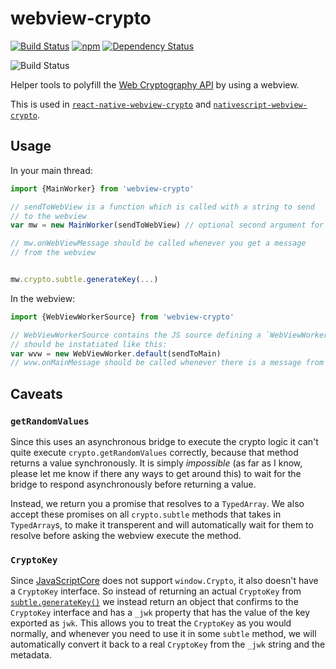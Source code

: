 # webview-crypto

[![Build Status](https://travis-ci.org/saulshanabrook/webview-crypto.svg?branch=master)](https://travis-ci.org/saulshanabrook/webview-crypto)
[![npm](https://img.shields.io/npm/v/webview-crypto.svg?maxAge=2592000?style=flat-square)](https://www.npmjs.com/package/webview-crypto)
[![Dependency Status](https://dependencyci.com/github/saulshanabrook/webview-crypto/badge)](https://dependencyci.com/github/saulshanabrook/webview-crypto)

![Build Status](https://saucelabs.com/browser-matrix/sshanabrook.svg)

Helper tools to polyfill the [Web Cryptography API](https://developer.mozilla.org/en-US/docs/Web/API/Web_Crypto_API)
by using a webview.

This is used in
[`react-native-webview-crypto`](https://github.com/saulshanabrook/react-native-webview-crypto)
and
[`nativescript-webview-crypto`](https://github.com/saulshanabrook/nativescript-webview-crypto).

## Usage

In your main thread:

```javascript
import {MainWorker} from 'webview-crypto'

// sendToWebView is a function which is called with a string to send
// to the webview
var mw = new MainWorker(sendToWebView) // optional second argument for debug on or off

// mw.onWebViewMessage should be called whenever you get a message
// from the webview


mw.crypto.subtle.generateKey(...)
```


In the webview:

```javascript
import {WebViewWorkerSource} from 'webview-crypto'

// WebViewWorkerSource contains the JS source defining a `WebViewWorker.default`
// should be instatiated like this:
var wvw = new WebViewWorker.default(sendToMain)
// wvw.onMainMessage should be called whenever there is a message from the main.
```



## Caveats

### `getRandomValues`

Since this uses an asynchronous bridge to execute the crypto logic it
can't quite execute `crypto.getRandomValues` correctly, because that method
returns a value synchronously. It is simply *impossible* (as far as I know,
please let me know if there any ways to get around this) to wait for the
bridge to respond asynchronously before returning a value.

Instead, we return you a promise that resolves to a `TypedArray`.
We also accept these promises on all `crypto.subtle` methods that takes in
`TypedArray`s, to make it transperent and will automatically wait for
them to resolve before asking the webview execute the method.

### `CryptoKey`
Since [JavaScriptCore](https://facebook.github.io/react-native/docs/javascript-environment.html#javascript-runtime)
does not support `window.Crypto`, it also doesn't have a `CryptoKey` interface.
So instead of returning an actual `CryptoKey` from
[`subtle.generateKey()`](https://developer.mozilla.org/en-US/docs/Web/API/SubtleCrypto/generateKey)
we instead return an object that confirms to the `CryptoKey` interface and has
a `_jwk` property that has the value of the key exported as `jwk`. This allows
you to treat the `CryptoKey` as you would normally, and whenever you need to use
it in some `subtle` method, we will automatically convert it back to a real
`CryptoKey` from the `_jwk` string and the metadata.
